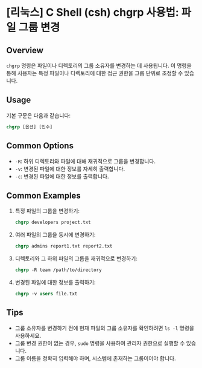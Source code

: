 # [리눅스] C Shell (csh) chgrp 사용법: 파일 그룹 변경

## Overview
`chgrp` 명령은 파일이나 디렉토리의 그룹 소유자를 변경하는 데 사용됩니다. 이 명령을 통해 사용자는 특정 파일이나 디렉토리에 대한 접근 권한을 그룹 단위로 조정할 수 있습니다.

## Usage
기본 구문은 다음과 같습니다:

```csh
chgrp [옵션] [인수]
```

## Common Options
- `-R`: 하위 디렉토리와 파일에 대해 재귀적으로 그룹을 변경합니다.
- `-v`: 변경된 파일에 대한 정보를 자세히 출력합니다.
- `-c`: 변경된 파일에 대한 정보를 출력합니다.

## Common Examples
1. 특정 파일의 그룹을 변경하기:
   ```csh
   chgrp developers project.txt
   ```

2. 여러 파일의 그룹을 동시에 변경하기:
   ```csh
   chgrp admins report1.txt report2.txt
   ```

3. 디렉토리와 그 하위 파일의 그룹을 재귀적으로 변경하기:
   ```csh
   chgrp -R team /path/to/directory
   ```

4. 변경된 파일에 대한 정보를 출력하기:
   ```csh
   chgrp -v users file.txt
   ```

## Tips
- 그룹 소유자를 변경하기 전에 현재 파일의 그룹 소유자를 확인하려면 `ls -l` 명령을 사용하세요.
- 그룹 변경 권한이 없는 경우, `sudo` 명령을 사용하여 관리자 권한으로 실행할 수 있습니다.
- 그룹 이름을 정확히 입력해야 하며, 시스템에 존재하는 그룹이어야 합니다.